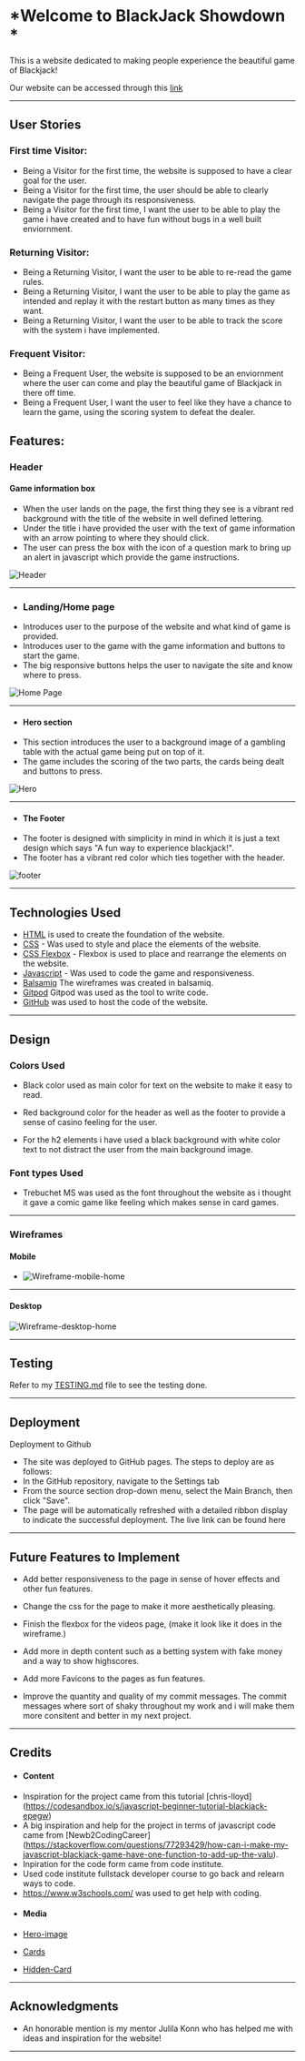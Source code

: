 # *Welcome to BlackJack Showdown *

This is a website dedicated to making people experience the beautiful game of Blackjack!

Our website can be accessed through this [link](https://kevinolm10.github.io/BlackJack-Showdown/)



---
## User Stories

### First time Visitor:

* Being a Visitor for the first time, the website is supposed to have a clear goal for the user.
* Being a Visitor for the first time, the user should be able to clearly navigate the page through its responsiveness.
* Being a Visitor for the first time, I want the user to be able to play the game i have created and to have fun without bugs in a well built enviornment.

### Returning Visitor:

* Being a Returning Visitor, I want the user to be able to re-read the game rules.
* Being a Returning Visitor, I want the user to be able to play the game as intended and replay it with the restart button as many times as they want.
* Being a Returning Visitor, I want the user to be able to track the score with the system i have implemented.

### Frequent Visitor:

* Being a Frequent User, the website is supposed to be an enviornment where the user can come and play the beautiful game of Blackjack in there off time.
* Being a Frequent User, I want the user to feel like they have a chance to learn the game, using the scoring system to defeat the dealer.

## Features:

### Header

#### Game information box

   - When the user lands on the page, the first thing they see is a vibrant red background with the title of the website in well defined lettering.
   - Under the title i have provided the user with the text of game information with an arrow pointing to where they should click.
   - The user can press the box with the icon of a question mark to bring up an alert in javascript which provide the game instructions.
   

![Header](documentation/header.PNG)

---

+ ### Landing/Home page

* Introduces user to the purpose of the website and what kind of game is provided.
* Introduces user to the game with the game information and buttons to start the game.
* The big responsive buttons helps the user to navigate the site and know where to press.

![Home Page](documentation/main.PNG)

---

+ #### Hero section

 - This section introduces the user to a background image of a gambling table with  the actual game being put on top of it.
 - The game includes the scoring of the two parts, the cards being dealt and buttons to press.

 ![Hero](documentation/main.PNG)

---

 + #### The Footer

- The footer is designed with simplicity in mind in which it is just a text design which says "A fun way to experience blackjack!".
- The footer has a vibrant red color which ties together with the header.

![footer](documentation/footer.PNG)

---

## Technologies Used

- [HTML](https://developer.mozilla.org/en-US/docs/Web/HTML) is used to create the foundation of the website.
- [CSS](https://developer.mozilla.org/en-US/docs/Web/css) - Was used to style and place the elements of the website.
- [CSS Flexbox](https://developer.mozilla.org/en-US/docs/Learn/CSS/CSS_layout/Flexbox) - Flexbox is used to place and rearrange the elements on the website.
- [Javascript](https://developer.mozilla.org/en-US/docs/Web/JavaScript) - Was used to code the game and responsiveness.
- [Balsamiq](https://balsamiq.com/) The wireframes was created in balsamiq.
- [Gitpod](https://gitpod.com/) Gitpod was used as the tool to write code.
- [GitHub](https://github.com/) was used to host the code of the website.

---

## Design

### Colors Used

- Black color used as main color for text on the website to make it easy to read.

- Red background color for the header as well as the footer to provide a sense of casino feeling for the user.

- For the h2 elements i have used a black background with white color text to not distract the user from the main background image.


### Font types Used

- Trebuchet MS was used as the font throughout the website as i thought it gave a comic game like feeling which makes sense in card games.


---

### Wireframes


#### Mobile

- ![Wireframe-mobile-home](documentation/wf1.png)

---
#### Desktop

![Wireframe-desktop-home](documentation/wf2.png)

---

## Testing

Refer to my [TESTING.md](TESTING.md) file to see the testing done.

---

## Deployment

Deployment to Github

- The site was deployed to GitHub pages. The steps to deploy are as follows:
- In the GitHub repository, navigate to the Settings tab
- From the source section drop-down menu, select the Main Branch, then click "Save".
- The page will be automatically refreshed with a detailed ribbon display to indicate the successful deployment.
The live link can be found here


---

## Future Features to Implement

- Add better responsiveness to the page in sense of hover effects and other fun features.

- Change the css for the page to make it more aesthetically pleasing. 

- Finish the flexbox for the videos page, (make it look like it does in the wireframe.)

- Add more in depth content such as a betting system with fake money and a way to show highscores.

- Add more Favicons to the pages as fun features.

- Improve the quantity and quality of my commit messages. The commit messages where sort of shaky throughout my work and i will make them more consitent and better in my next project.

---

## Credits

+ #### Content

- Inspiration for the project came from this tutorial [chris-lloyd] (https://codesandbox.io/s/javascript-beginner-tutorial-blackjack-epegw)
- A big inspiration and help for the project in terms of javascript code came from [Newb2CodingCareer] (https://stackoverflow.com/questions/77293429/how-can-i-make-my-javascript-blackjack-game-have-one-function-to-add-up-the-valu).
- Inpiration for the code form came from code institute.
- Used code institute fullstack developer course to go back and relearn ways to code.
- https://www.w3schools.com/ was used to get help with coding.

+ #### Media

+ [Hero-image](https://www.pexels.com/photo/dealer-holding-playing-cards-7594301/)

+ [Cards](https://opengameart.org/content/playing-cards-vector-png)

+ [Hidden-Card](https://opengameart.org/content/colorful-poker-card-back)
---

## Acknowledgments

- An honorable mention is my mentor Julila Konn who has helped me with ideas and inspiration for the website!

---